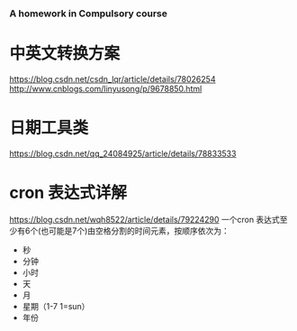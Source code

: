 ### A homework in Compulsory course

# 中英文转换方案
https://blog.csdn.net/csdn_lqr/article/details/78026254
http://www.cnblogs.com/linyusong/p/9678850.html

<script type="text/javascript"src="https://down.tenglongw.com/js/language.js"></script>
# 日期工具类
https://blog.csdn.net/qq_24084925/article/details/78833533

# cron 表达式详解
https://blog.csdn.net/wqh8522/article/details/79224290
一个cron 表达式至少有6个(也可能是7个)由空格分割的时间元素，按顺序依次为：
- 秒
- 分钟
- 小时
- 天
- 月
- 星期（1-7 1=sun）
- 年份